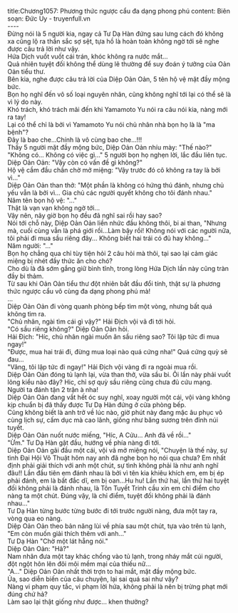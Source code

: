 title:Chương1057: Phương thức ngược cẩu đa dạng phong phú
content:
Biên soạn: Đức Uy - truyenfull.vn<br>----<br>Đừng nói là 5 người kia, ngay cả Tư Dạ Hàn đứng sau lưng cách đó không xa cũng lộ ra thần sắc sợ sệt, tựa hồ là hoàn toàn không ngờ tới sẽ nghe được câu trả lời như vậy.<br>Hứa Dịch vuốt vuốt cái trán, khóc không ra nước mắt...<br>Quả nhiên tuyệt đối không thể dùng lẽ thường để suy đoán ý tưởng của Oản Oản tiểu thư.<br>Bên kia, nghe được câu trả lời của Diệp Oản Oản, 5 tên hộ vệ mặt đầy mộng bức.<br>Bọn họ nghĩ đến vô số loại nguyên nhân, cũng không nghĩ tới lại có thể sẽ là vì lý do này.<br>Khó trách, khó trách mãi đến khi Yamamoto Yu nói ra câu nói kia, nàng mới ra tay!<br>Lại có thể chỉ là bởi vì Yamamoto Yu nói chủ nhân nhà bọn họ là là "ma bệnh"?<br>Đây là bao che...Chính là vô cùng bao che...!!!<br>Thấy 5 người mặt đầy mộng bức, Diệp Oản Oản nhíu mày: "Thế nào?"<br>"Không có... Không có việc gì..." 5 người bọn họ nghẹn lời, lắc đầu liên tục.<br>Diệp Oản Oản: "Vậy còn có vấn đề gì không?"<br>Hộ vệ cầm đầu chần chờ mở miệng: "Vậy trước đó cô không ra tay là bởi vì..."<br>Diệp Oản Oản than thở: "Một phần là không có hứng thú đánh, nhưng chủ yếu vẫn là bởi vì... Gia chủ các người quyết không cho tôi đánh nhau."<br>Năm tên bọn hộ vệ: "..."<br>Thật là vạn vạn không ngờ tới...<br>Vậy nên, nãy giờ bọn họ đều đã nghĩ sai rồi hay sao?<br>Nói tới chỗ này, Diệp Oản Oản liền nhức đầu không thôi, bi ai than, "Nhưng mà, cuối cùng vẫn là phá giới rồi...Làm bậy rồi! Không nói với các người nữa, tôi phải đi mua sầu riêng đây... Không biết hai trái có đủ hay không..."<br>Năm người: "..."<br>Bọn họ chẳng qua chỉ tùy tiện hỏi 2 câu hỏi mà thôi, tại sao lại cảm giác miệng bị nhét đầy thức ăn cho chó?<br>Cho dù là đã sớm gắng giữ bình tĩnh, trong lòng Hứa Dịch lần này cũng tràn đầy bi thảm.<br>Từ sau khi Oản Oản tiểu thư đột nhiên bắt đầu đổi tính, thật sự là phương thức ngược cẩu vô cùng đa dạng phong phú mà!<br>...<br>Diệp Oản Oản đi vòng quanh phòng bếp tìm một vòng, nhưng bất quá không tìm ra.<br>"Chủ nhân, ngài tìm cái gì vậy?" Hải Địch vội vã đi tới hỏi.<br>"Có sầu riêng không?" Diệp Oản Oản hỏi.<br>Hải Địch: "Híc, chủ nhân ngài muốn ăn sầu riêng sao? Tôi lập tức đi mua ngay!"<br>"Được, mua hai trái đi, đừng mua loại nào quá cứng nha!" Quá cứng quỳ sẽ đau...<br>"Vâng, tôi lập tức đi ngay!" Hải Địch vội vàng đi ra ngoài mua rồi.<br>Diệp Oản Oản đóng tủ lạnh lại, vừa than thở, vừa sầu bi. Ôi lần này phải vuốt lông kiểu nào đây? Hic, chỉ sợ quỳ sầu riêng cũng chưa đủ cứu mạng.<br>Người ta đánh tận 2 trận à nha!<br>Diệp Oản Oản đang vắt hết óc suy nghĩ, xoay người một cái, vội vàng không kịp chuẩn bị đã thấy được Tư Dạ Hàn đứng ở cửa phòng bếp.<br>Cũng không biết là anh trở về lúc nào, giờ phút này đang mặc âu phục vô cùng lịch sự, cấm dục mà cao lãnh, giống như băng sương trên đỉnh núi tuyết.<br>Diệp Oản Oản nuốt nước miếng, "Híc, A Cửu... Anh đã về rồi..."<br>"Ừm." Tư Dạ Hàn gật đầu, hướng về phía nàng đi tới.<br>Diệp Oản Oản gãi đầu một cái, vội vã mở miệng nói, "Chuyện là thế này, sự tình Đại Hội Võ Thuật hôm nay anh đã nghe bọn họ nói qua chưa? Em nhất định phải giải thích với anh một chút, sự tình không phải là như anh nghĩ đâu!! Lần đầu tiên em đánh nhau là bởi vì tên kia khiêu khích em, em bị ép phải đánh, em là bất đắc dĩ, em bị oan…Hu hu! Lần thứ hai, lần thứ hai tuyệt đối không phải là đánh nhau, là Tôn Tuyết Trinh cầu xin em chỉ điểm cho nàng ta một chút. Đúng vậy, là chỉ điểm, tuyệt đối không phải là đánh nhau..."<br>Tư Dạ Hàn từng bước từng bước đi tới trước người nàng, đưa một tay ra, vòng qua eo nàng.<br>Diệp Oản Oản theo bản năng lùi về phía sau một chút, tựa vào trên tủ lạnh, "Em còn muốn giải thích thêm với anh..."<br>Tư Dạ Hàn "Chờ một lát hẵng nói."<br>Diệp Oản Oản: "Hả?"<br>Nam nhân đưa một tay khác chống vào tủ lạnh, trong nháy mắt cúi người, đột ngột hôn lên đôi môi mềm mại của thiếu nữ…<br>"A..." Diệp Oản Oản nhất thời trợn to hai mắt, mặt đầy mộng bức.<br>Ủa, sao diễn biến của câu chuyện, lại sai quá sai như vậy?<br>Nàng vi phạm quy tắc, vi phạm lời hứa, không phải là nên bị trừng phạt mới đúng chứ hả?<br>Làm sao lại thật giống như được... khen thưởng?